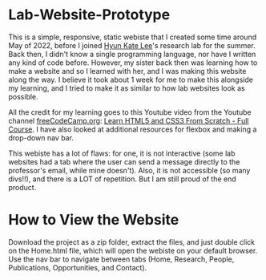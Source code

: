 # Lab-Website-Prototype

This is a simple, responsive, static webiste that I created some time around May of 2022, before I joined [Hyun Kate Lee](https://biochemistry.utoronto.ca/person/hyun-kate-lee)'s research lab for the summer. Back then, I didn't know a single programming language, nor have I written any kind of code before. However, my sister back then was learning how to make a website and so I learned with her, and I was making this website along the way. I believe it took about 1 week for me to make this alongside my learning, and I tried to make it as similar to how lab websites look as possible.

All the credit for my learning goes to this Youtube video from the Youtube channel [freeCodeCamp.org](https://www.youtube.com/@freecodecamp): [Learn HTML5 and CSS3 From Scratch - Full Course](https://www.youtube.com/watch?v=mU6anWqZJcc&t=1s). I have also looked at additional resources for flexbox and making a drop-down nav bar.

This webiste has a lot of flaws: for one, it is not interactive (some lab websites had a tab where the user can send a message directly to the professor's email, while mine doesn't). Also, it is not accessible (so many divs!!), and there is a LOT of repetition. But I am still proud of the end product.

# How to View the Website

Download the project as a zip folder, extract the files, and just double click on the Home.html file, which will open the webiste on your default browser. Use the nav bar to navigate between tabs (Home, Research, People, Publications, Opportunities, and Contact).

